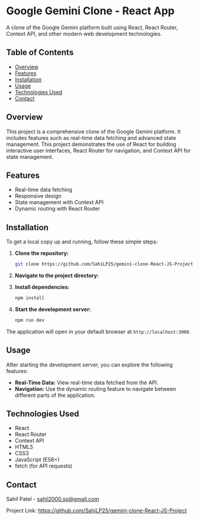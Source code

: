# Google Gemini Clone - React App

A clone of the Google Gemini platform built using React, React Router, Context API, and other modern web development technologies.

## Table of Contents

- [Overview](#overview)
- [Features](#features)
- [Installation](#installation)
- [Usage](#usage)
- [Technologies Used](#technologies-used)
- [Contact](#contact)

## Overview

This project is a comprehensive clone of the Google Gemini platform. It includes features such as real-time data fetching and advanced state management. This project demonstrates the use of React for building interactive user interfaces, React Router for navigation, and Context API for state management.

## Features

- Real-time data fetching
- Responsive design
- State management with Context API
- Dynamic routing with React Router

## Installation

To get a local copy up and running, follow these simple steps:

1. **Clone the repository:**
    ```bash
    git clone https://github.com/SahiLP25/gemini-clone-React-JS-Project

    ```
2. **Navigate to the project directory:**
   
3. **Install dependencies:**
    ```bash
    npm install
    ```
4. **Start the development server:**
    ```bash
    npm run dev
    ```

The application will open in your default browser at `http://localhost:3000`.

## Usage

After starting the development server, you can explore the following features:

- **Real-Time Data:** View real-time data fetched from the API.
- **Navigation:** Use the dynamic routing feature to navigate between different parts of the application.

## Technologies Used

- React
- React Router
- Context API
- HTML5
- CSS3
- JavaScript (ES6+)
- fetch (for API requests)



## Contact

Sahil Patel - sahil2000.sp@gmail.com

Project Link: https://github.com/SahiLP25/gemini-clone-React-JS-Project

